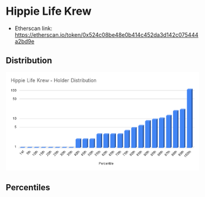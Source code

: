 # Hippie Life Krew

- Etherscan link: https://etherscan.io/token/0x524c08be48e0b414c452da3d142c075444a2bd9e 

## Distribution 
![dist](../../../static/hlk-dist.png)

## Percentiles